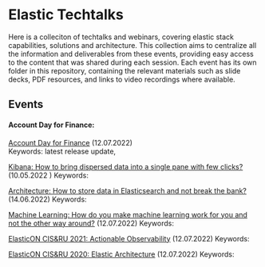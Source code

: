 # Elastic Techtalks
Here is a colleciton of techtalks and webinars, covering elastic stack capabilities, solutions and architecture. This collection aims to centralize all the information and deliverables from these events, providing easy access to the content that was shared during each session. Each event has its own folder in this repository, containing the relevant materials such as slide decks, PDF resources, and links to video recordings where available.

## Events

#### Account Day for Finance:

[Account Day for Finance](./accountday/account-days.md) (12.07.2022)
<br>Keywords: latest release update, 


[Kibana: How to bring dispersed data into a single pane with few clicks?](./elastic-1-kibana-techtalk-EEU/kibana-readme.md)  (10.05.2022 )
Keywords:

[Architecture: How to store data in Elasticsearch and not break the bank?](./elastic-2-architecture-techtalk-EEU/architecture-readme.md) (14.06.2022) 
Keywords:

[Machine Learning: How do you make machine learning work for you and not the other way around?](./elastic-3-ML-techtalk-EEU/machinelearning-readme.md) (12.07.2022)
Keywords:

[ElasticON CIS&RU 2021: Actionable Observability](./elasticonru_actionable_observability/actionable-o11y.md) (12.07.2022)
Keywords:

[ElasticON CIS&RU 2020: Elastic Architecture](./elasticonru_actionable_observability/actionable-o11y.md) (12.07.2022)
Keywords:







